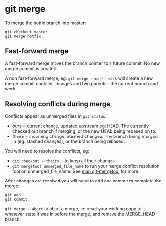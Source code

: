 # git merge

To merge the hotfix branch into master:

```
git checkout master
git merge hotfix
```

## Fast-forward merge

A fast-forward merge moves the branch pointer to a future commit. No new merge commit is created.

A non fast-forward merge, eg: `git merge --no-ff work` will create a new merge commit contains changes and two parents - the current branch and work.

## Resolving conflicts during merge

Conflicts appear as unmerged files in `git status`.

* *ours* = current change, updated upstream eg: HEAD. The currently checked out branch if merging, or the new HEAD being rebased on to.
* *theirs* = incoming change, stashed changes. The branch being merged in (eg: stashed changes), or the branch being rebased.

You will need to resolve the conflicts, eg:
* `git checkout --theirs .` to keep all their changes  
* `git mergetool unmerged_file_name` to run your merge conflict resolution tool on unmerged_file_name. See [man git-mergetool](http://schacon.github.com/git/git-mergetool.html) for more.

After changes are resolved you will need to add and commit to complete the merge:

```
git add .
git commit
```

`git merge --abort` to abort a merge, ie: reset your working copy to whatever state it was in before the merge, and remove the MERGE_HEAD branch.
